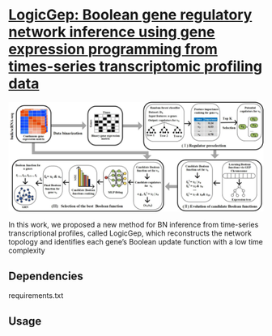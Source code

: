 # [LogicGep: Boolean gene regulatory network inference using gene expression programming from times-series transcriptomic profiling data](https://github.com/DZ-Z/LogicGep)

![Screenshot](Data/Framwork.jpg)

In this work, we proposed a new method for BN inference from time-series transcriptional profiles, called LogicGep,
which reconstructs the network topology and identifies each gene’s Boolean update function with a low time
complexity

## Dependencies
requirements.txt
  
## Usage

